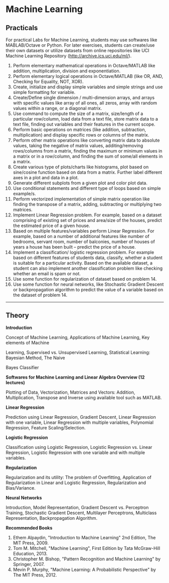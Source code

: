 
# Machine Learning

## Practicals

For practical Labs for Machine Learning, students may use softwares like MABLAB/Octave or Python. For later exercises, students can create/use their own datasets or utilize datasets from online repositories like UCI Machine Learning Repository (http://archive.ics.uci.edu/ml/).

1. Perform elementary mathematical operations in Octave/MATLAB like addition, multiplication, division and exponentiation.
2. Perform elementary logical operations in Octave/MATLAB (like OR, AND, Checking for Equality, NOT, XOR).
3. Create, initialize and display simple variables and simple strings and use simple formatting for variable.
4. Create/Define single dimension / multi-dimension arrays, and arrays with specific values like array of all ones, all zeros, array with random values within a range, or a diagonal matrix.
5. Use command to compute the size of a matrix, size/length of a particular row/column, load data from a text file, store matrix data to a text file, finding out variables and their features in the current scope.
6. Perform basic operations on matrices (like addition, subtraction, multiplication) and display specific rows or columns of the matrix.
7. Perform other matrix operations like converting matrix data to absolute values, taking the negative of matrix values, additing/removing rows/columns from a matrix, finding the maximum or minimum values in a matrix or in a row/column, and finding the sum of some/all elements in a matrix.
8. Create various type of plots/charts like histograms, plot based on sine/cosine function based on data from a matrix. Further label different axes in a plot and data in a plot.
9. Generate different subplots from a given plot and color plot data.
10. Use conditional statements and different type of loops based on simple example/s.
11. Perform vectorized implementation of simple matrix operation like finding the transpose of a matrix, adding, subtracting or multiplying two matrices.
12. Implement Linear Regression problem. For example, based on a dataset comprising of existing set of prices and area/size of the houses, predict the estimated price of a given house.
13. Based on multiple features/variables perform Linear Regression. For example, based on a number of additional features like number of bedrooms, servant room, number of balconies, number of houses of years a house has been built – predict the price of a house.
14. Implement a classification/ logistic regression problem. For example based on different features of students data, classify, whether a student is suitable for a particular activity. Based on the available dataset, a student can also implement another classification problem like checking whether an email is spam or not.
15. Use some function for regularization of dataset based on problem 14.
16. Use some function for neural networks, like Stochastic Gradient Descent or backpropagation algorithm to predict the value of a variable based on the dataset of problem 14.

-------------------------------------------------------------------------------------------------------------------------------

## Theory

**Introduction**

Concept of Machine Learning, Applications of Machine Learning, Key elements of Machine

Learning, Supervised vs. Unsupervised Learning, Statistical Learning: Bayesian Method, The Naive

Bayes Classifier

**Softwares for Machine Learning and Linear Algebra Overview (12 lectures)**

Plotting of Data, Vectorization, Matrices and Vectors: Addition, Multiplication, Transpose and Inverse using available tool such as MATLAB.

**Linear Regression**

Prediction using Linear Regression, Gradient Descent, Linear Regression with one variable, Linear Regression with multiple variables, Polynomial Regression, Feature Scaling/Selection.

**Logistic Regression**

Classification using Logistic Regression, Logistic Regression vs. Linear Regression, Logistic Regression with one variable and with multiple variables.

**Regularization**

Regularization and its utility: The problem of Overfitting, Application of Regularization in Linear and Logistic Regression, Regularization and Bias/Variance.

**Neural Networks**

Introduction, Model Representation, Gradient Descent vs. Perceptron Training, Stochastic Gradient Descent, Multilayer Perceptrons, Multiclass Representation, Backpropagation Algorithm.

**Recommended Books**

1. Ethem Alpaydin, "Introduction to Machine Learning" 2nd Edition, The MIT Press, 2009.
2. Tom M. Mitchell, "Machine Learning", First Edition by Tata McGraw-Hill Education, 2013.
3. Christopher M. Bishop, "Pattern Recognition and Machine Learning" by Springer, 2007.
4. Mevin P. Murphy, "Machine Learning: A Probabilistic Perspective" by The MIT Press, 2012.



